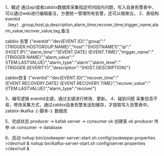 1、概述
通过api或者zabbix数据库采集指定时间段内问题，写入自身告警表中，可以通过web进行编辑备注，方便统一管理所有告警，还可以做聚合。
2、表结构
eventid（key）,group,host,ip,description,alarm_time,recover_time,trigger_name,alarm_value,recover_value,tag,备注

zabbix 告警
{"eventid":"dev{EVENT.ID}","group":"{TRIGGER.HOSTGROUP.NAME}","host":"{HOSTNAME1}","ip":"{HOST.IP}","alarm_time":"{EVENT.DATE} {EVENT.TIME}","trigger_name":"{TRIGGER.NAME}","alarm_value":"{ITEM.LASTVALUE}","alarm_type":"alarm","alarm_level":"{TRIGGER.SEVERITY}","description":"{HOST.DESCRIPTION}"}

zabbix恢复
{"eventid":"dev{EVENT.ID}","recover_time":"{EVENT.RECOVERY.DATE} {EVENT.RECOVERY.TIME}","recover_value":"{ITEM.LASTVALUE}","alarm_type":"recover"}

3、编写逻辑
eventid主键，通过主键进行修改、更新。
4、碰到问题
采集信息不易，修改采集方式，通过zabbix自身告警发送到缓存，才提取写入告警表中。
zabbix-》kafka《-脚本-》数据库

5、完成状态
producer -> kafak server -> consumer ok
创建表 ok
producer 传参 ok
consumer -> database

6、启动
nohup bin/zookeeper-server-start.sh config/zookeeper.properties >/dev/null &
nohup bin/kafka-server-start.sh config/server.properties >/dev/null &